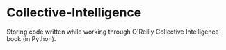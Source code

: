 # Collective-Intelligence
Storing code written while working through O'Reilly Collective Intelligence book (in Python).

